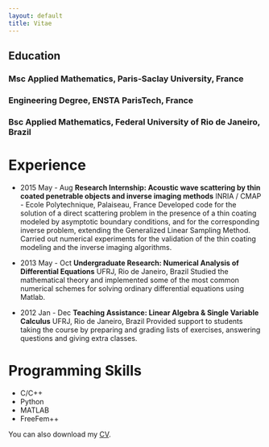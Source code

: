 ```yaml
---
layout: default
title: Vitae
---
```


## Education
### **Msc Applied Mathematics**, Paris-Saclay University, France
### **Engineering Degree**, ENSTA ParisTech, France
### **Bsc Applied Mathematics**, Federal University of Rio de Janeiro, Brazil 

# Experience
- 2015 May - Aug **Research Internship: Acoustic wave scattering by thin coated penetrable objects and inverse imaging methods**
INRIA / CMAP - Ecole Polytechnique, Palaiseau, France
Developed code for the solution of a direct scattering problem in the presence of a thin coating
modeled by asymptotic boundary conditions, and for the corresponding inverse problem,
extending the Generalized Linear Sampling Method. Carried out numerical experiments for
the validation of the thin coating modeling and the inverse imaging algorithms.

- 2013 May - Oct **Undergraduate Research: Numerical Analysis of Differential Equations** 
UFRJ, Rio de Janeiro, Brazil
Studied the mathematical theory and implemented some of the most common numerical
schemes for solving ordinary differential equations using Matlab.

- 2012 Jan - Dec **Teaching Assistance: Linear Algebra & Single Variable Calculus**
UFRJ, Rio de Janeiro, Brazil
Provided support to students taking the course by preparing and grading lists of exercises, answering questions and giving extra classes.

# Programming Skills
* C/C++
* Python
* MATLAB
* FreeFem++

You can also download my [CV](http://linktocv).
